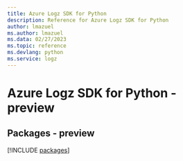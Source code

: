 ```yaml
---
title: Azure Logz SDK for Python
description: Reference for Azure Logz SDK for Python
author: lmazuel
ms.author: lmazuel
ms.data: 02/27/2023
ms.topic: reference
ms.devlang: python
ms.service: logz
---
```

# Azure Logz SDK for Python - preview
## Packages - preview
[!INCLUDE [packages](logz-index.md)]